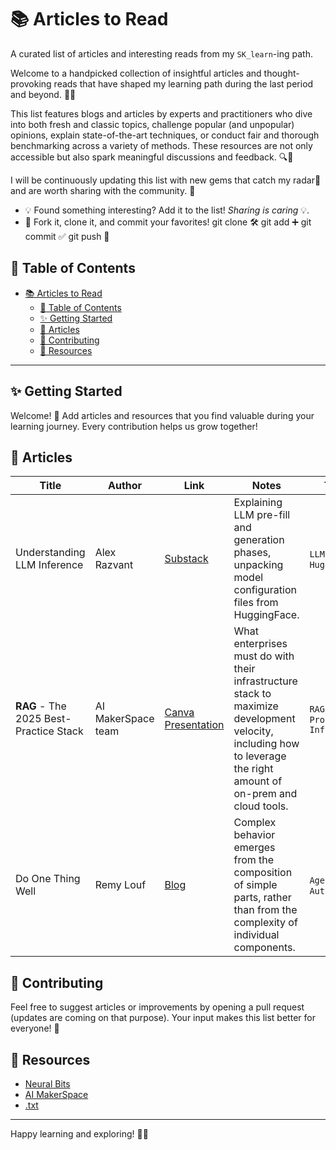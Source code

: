 # 📚 Articles to Read

A curated list of articles and interesting reads from my `SK_learn`-ing path.


Welcome to a handpicked collection of insightful articles and thought-provoking reads that have shaped my learning path during the last period and beyond. 🧠✨

This list features blogs and articles by experts and practitioners who dive into both fresh and classic topics, challenge popular (and unpopular) opinions, explain state-of-the-art techniques, or conduct fair and thorough benchmarking across a variety of methods. These resources are not only accessible but also spark meaningful discussions and feedback. 🔍💬

I will be continuously updating this list with new gems that catch my radar📡 and are worth sharing with the community. 🚀

- 💡 Found something interesting? Add it to the list! _Sharing is caring_ 💡.
- 🔗 Fork it, clone it, and commit your favorites! git clone 🛠️ git add ➕ git commit ✅ git push 🚀


## 📖 Table of Contents

- [📚 Articles to Read](#-articles-to-read)
  - [📖 Table of Contents](#-table-of-contents)
  - [✨ Getting Started](#-getting-started)
  - [📝 Articles](#-articles)
  - [🤝 Contributing](#-contributing)
  - [🔗 Resources](#-resources)

---

## ✨ Getting Started

Welcome! 🌟 Add articles and resources that you find valuable during your learning journey. Every contribution helps us grow together!

## 📝 Articles

| Title | Author | Link | Notes | Topic
|-------|--------|------|-------|-------|
| Understanding LLM Inference      | Alex Razvant | [Substack](https://multimodalai.substack.com/p/understanding-llm-inference)    | Explaining LLM pre-fill and generation phases, unpacking model configuration files from HuggingFace.| `LLMs`, `HuggingFace`
|**RAG** - The 2025 Best-Practice Stack | AI MakerSpace team | [Canva Presentation](https://www.canva.com/design/DAGnbuv7lyw/r3DQyL9y6vGh8kuAYZmwlg/view?utm_content=DAGnbuv7lyw&utm_campaign=designshare&utm_medium=link2&utm_source=uniquelinks&utlId=hbf612e67eb) | What enterprises must do with their infrastructure stack to maximize development velocity, including how to leverage the right amount of on-prem and cloud tools. | `RAG`, `Production Infra`
| Do One Thing Well | Remy Louf | [Blog](https://blog.dottxt.co/do-one-thing-well.html) | Complex behavior emerges from the composition of simple parts, rather than from the complexity of individual components. | `Agents`, `Automations`

## 🤝 Contributing

Feel free to suggest articles or improvements by opening a pull request (updates are coming on that purpose). Your input makes this list better for everyone! 🙌

## 🔗 Resources

- [Neural Bits](https://multimodalai.substack.com/)
- [AI MakerSpace](https://aimakerspace.io/)
- [.txt](https://dottxt.co/)

---

Happy learning and exploring! 🌱✨